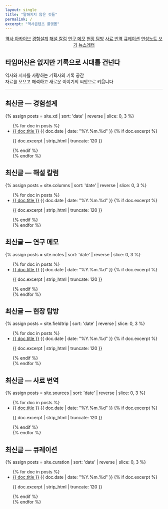 ```yaml
---
layout: single
title: "말해지지 않은 것들"
permalink: /
excerpt: "역사콘텐츠 플랫폼"
---
```


<p style="text-align:center">
  <a class="btn btn--primary btn--large" href="{{ '/history/'   | relative_url }}">역사 아카이브</a>
  <a class="btn btn--large" href="{{ '/xd/'        | relative_url }}">경험설계</a>
  <a class="btn btn--large" href="{{ '/columns/'   | relative_url }}">해설 칼럼</a>
  <a class="btn btn--large" href="{{ '/notes/'     | relative_url }}">연구 메모</a>
  <a class="btn btn--large" href="{{ '/fieldtrip/' | relative_url }}">현장 탐방</a>
  <a class="btn btn--large" href="{{ '/sources/'   | relative_url }}">사료 번역</a>
  <a class="btn btn--large" href="{{ '/curation/'  | relative_url }}">큐레이션</a>
  <a class="btn btn--inverse btn--large" href="https://realworldplay.github.io" target="_blank" rel="noopener">연성노트 보기</a>
  <a class="btn btn--large" href="https://maily.so/sayeon" target="_blank" rel="noopener">뉴스레터</a>
</p>

## 타임머신은 없지만 기록으로 시대를 건넌다
역사와 서사를 사랑하는 기획자의 기록 공간  
자료를 모으고 해석하고 새로운 이야기의 씨앗으로 키웁니다

---

## 최신글 — 경험설계
{% assign posts = site.xd | sort: 'date' | reverse | slice: 0, 3 %}
<ul class="posts-list">
{% for doc in posts %}
<li class="archive__item">
  <a href="{{ doc.url | relative_url }}" class="archive__item-title">{{ doc.title }}</a>
  <span class="page__meta">{{ doc.date | date: "%Y.%m.%d" }}</span>
  {% if doc.excerpt %}<p class="archive__item-excerpt">{{ doc.excerpt | strip_html | truncate: 120 }}</p>{% endif %}
</li>
{% endfor %}
</ul>

## 최신글 — 해설 칼럼
{% assign posts = site.columns | sort: 'date' | reverse | slice: 0, 3 %}
<ul class="posts-list">
{% for doc in posts %}
<li class="archive__item">
  <a href="{{ doc.url | relative_url }}" class="archive__item-title">{{ doc.title }}</a>
  <span class="page__meta">{{ doc.date | date: "%Y.%m.%d" }}</span>
  {% if doc.excerpt %}<p class="archive__item-excerpt">{{ doc.excerpt | strip_html | truncate: 120 }}</p>{% endif %}
</li>
{% endfor %}
</ul>

## 최신글 — 연구 메모
{% assign posts = site.notes | sort: 'date' | reverse | slice: 0, 3 %}
<ul class="posts-list">
{% for doc in posts %}
<li class="archive__item">
  <a href="{{ doc.url | relative_url }}" class="archive__item-title">{{ doc.title }}</a>
  <span class="page__meta">{{ doc.date | date: "%Y.%m.%d" }}</span>
  {% if doc.excerpt %}<p class="archive__item-excerpt">{{ doc.excerpt | strip_html | truncate: 120 }}</p>{% endif %}
</li>
{% endfor %}
</ul>

## 최신글 — 현장 탐방
{% assign posts = site.fieldtrip | sort: 'date' | reverse | slice: 0, 3 %}
<ul class="posts-list">
{% for doc in posts %}
<li class="archive__item">
  <a href="{{ doc.url | relative_url }}" class="archive__item-title">{{ doc.title }}</a>
  <span class="page__meta">{{ doc.date | date: "%Y.%m.%d" }}</span>
  {% if doc.excerpt %}<p class="archive__item-excerpt">{{ doc.excerpt | strip_html | truncate: 120 }}</p>{% endif %}
</li>
{% endfor %}
</ul>

## 최신글 — 사료 번역
{% assign posts = site.sources | sort: 'date' | reverse | slice: 0, 3 %}
<ul class="posts-list">
{% for doc in posts %}
<li class="archive__item">
  <a href="{{ doc.url | relative_url }}" class="archive__item-title">{{ doc.title }}</a>
  <span class="page__meta">{{ doc.date | date: "%Y.%m.%d" }}</span>
  {% if doc.excerpt %}<p class="archive__item-excerpt">{{ doc.excerpt | strip_html | truncate: 120 }}</p>{% endif %}
</li>
{% endfor %}
</ul>

## 최신글 — 큐레이션
{% assign posts = site.curation | sort: 'date' | reverse | slice: 0, 3 %}
<ul class="posts-list">
{% for doc in posts %}
<li class="archive__item">
  <a href="{{ doc.url | relative_url }}" class="archive__item-title">{{ doc.title }}</a>
  <span class="page__meta">{{ doc.date | date: "%Y.%m.%d" }}</span>
  {% if doc.excerpt %}<p class="archive__item-excerpt">{{ doc.excerpt | strip_html | truncate: 120 }}</p>{% endif %}
</li>
{% endfor %}
</ul>

